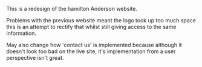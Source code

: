 This is a redesign of the hamilton Anderson website.

Problems with the previous website meant the logo took up too much space
this is an attempt to rectify that whilst still giving access to the same information.

May also change how 'contact us' is implemented because although it doesn't look too bad
on the live site, it's implementation from a user perspective isn't great.


